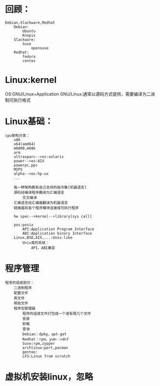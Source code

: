 # 回顾：
    Debian,Slackware,Redhat
        Debian:
            Ubuntu
            Knopix
        Slackware:
            Suse
                opensuse
        Redhat:
            fedora
            centos
# Linux:kernel
OS:GNU/Linux+Application
    GNU/Linux:通常以源码方式提供，需要编译为二进制可执行格式

# Linux基础：
    cpu架构分类：
        x86
        x64(amd64)
        m6800,m68k
        arm
        ultrasparc-->os:solaris
        power-->os:AIX
        powerpc,ppc
        MIPS
        alpha-->os:hp-ux
        ...

        每一种架构都有自己支持的指令集[机器语言]
        源码经编译程序翻译为汇编语言
            交叉编译
        汇编语言经汇编器翻译为机器语言
        链接器将各个程序模块连接成可执行程序

        hw spec-->kernel-->library[sys call]

        pos:posix
            API:Application Program Interface
            ABI:Application binary Interface
        Linux,BSD,AIX,...:Unix-like
            Unix类的系统：
                API，ABI兼容
# 程序管理
    程序的组成部分：
        二进制程序
        配置文件
        库文件
        帮助文件
        程序包管理器
            程序的组成文件打包成一个或有限几个文件
            安装
            卸载
            查询
            Debian：dpkg，apt-get
            Redhat：rpm，yum-->dnf
            Suse:rpm,zypper
            archlinux:port,pacman
            gentoo:
            LFS:Linux from scratch
# 虚拟机安装linux，忽略
